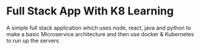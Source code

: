 # Full Stack App With K8 Learning
A simple full stack application which uses node, react, java and python to make a basic Microservice architecture and then use docker &amp; Kubernetes to run up the servers

